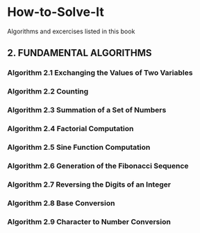 # How-to-Solve-It
Algorithms and excercises listed in this book

## 2. FUNDAMENTAL ALGORITHMS  
    
   ### Algorithm 2.1 Exchanging the Values of Two Variables 
   ### Algorithm 2.2 Counting 
   ### Algorithm 2.3 Summation of a Set of Numbers  
   ### Algorithm 2.4 Factorial Computation 
   ### Algorithm 2.5 Sine Function Computation 
   ### Algorithm 2.6 Generation of the Fibonacci Sequence  
   ### Algorithm 2.7 Reversing the Digits of an Integer  
   ### Algorithm 2.8 Base Conversion 
   ### Algorithm 2.9 Character to Number Conversion 

